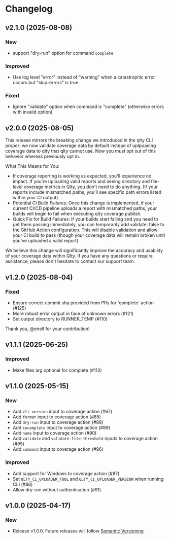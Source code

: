 # Changelog

## v2.1.0 (2025-08-08)

### New

- support "dry-run" option for command `complete`

### Improved

- Use log level "error" instead of "warning" when a catastrophic error occurs but "skip-errors" is true

### Fixed

- Ignore "validate" option when command is "complete" (otherwise errors with invalid option)

## v2.0.0 (2025-08-05)

This release mirrors the breaking change we introduced in the qlty CLI proper: we now validate coverage data by default instead of uplpoading coverage data to qlty that qlty cannot use. Now you must opt out of this behavior whereas previously opt in.

What This Means for You:

- If coverage reporting is working as expected, you'll experience no impact. If you're uploading valid reports and seeing directory and file-level coverage metrics in Qlty, you don't need to do anything. (If your reports include mismatched paths, you'll see specific path errors listed within your CI output)
- Potential CI Build Failures: Once this change is implemented, if your current CI/CD pipeline uploads a report with mismatched paths, your builds will begin to fail when executing qlty coverage publish.
- Quick Fix for Build Failures: If your builds start failing and you need to get them passing immediately, you can temporarily add validate: false to the GitHub Action configuration. This will disable validation and allow your CI build to pass (though your coverage data will remain broken until you've uploaded a valid report).

We believe this change will significantly improve the accuracy and usability of your coverage data within Qlty. If you have any questions or require assistance, please don't hesitate to contact our support team.

## v1.2.0 (2025-08-04)

### Fixed

- Ensure correct commit sha provided from PRs for 'complete' action (#125)
- More robust error output in face of unknown errors (#121)
- Set output directory to RUNNER_TEMP (#110)

Thank you, @enell for your contribution!

## v1.1.1 (2025-06-25)

### Improved

- Make files arg optional for complete (#112)

## v1.1.0 (2025-05-15)

### New

- Add `cli-version` input to coverage action (#67)
- Add `format` input to coverage action (#85)
- Add `dry-run` input to coverage action (#88)
- Add `incomplete` input to coverage action (#89)
- Add `name` input to coverage action (#90)
- Add `validate` and `validate-file-threshold` inputs to coverage action (#95)
- Add `command` input to coverage action (#96)

### Improved

- Add support for Windows to coverage action (#87)
- Set `QLTY_CI_UPLOADER_TOOL` and `QLTY_CI_UPLOADER_VERSION` when running CLI (#86)
- Allow dry-run without authentication (#91)

## v1.0.0 (2025-04-17)

### New

- Release v1.0.0. Future releases will follow [Semantic Versioning](https://semver.org/)
